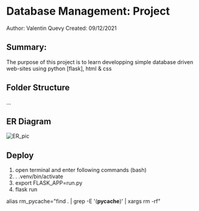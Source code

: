 # Database Management: Project
Author: Valentin Quevy
Created: 09/12/2021

## Summary:
The purpose of this project is to learn developping simple 
database driven web-sites using python [flask], html & css

## Folder Structure
...
    
## ER Diagram

![ER_pic](database/ER_diagram.png)

## Deploy

1. open terminal and enter following commands (bash)
2. . .venv/bin/activate
3. export FLASK_APP=run.py
4. flask run

alias rm_pycache="find . | grep -E '(__pycache__)' | xargs rm -rf"